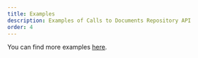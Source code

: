```yaml
---
title: Examples
description: Examples of Calls to Documents Repository API
order: 4
---
```


You can find more examples [here](/docs/general/examples.html).
